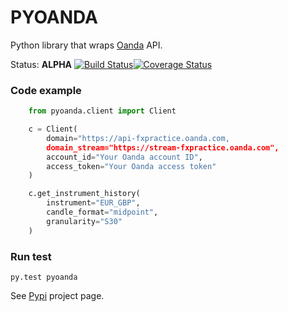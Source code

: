 # PYOANDA

Python library that wraps [Oanda](http://oanda.com) API.


Status: __ALPHA__ [![Build Status](https://travis-ci.org/toloco/pyoanda.svg?branch=master)](https://travis-ci.org/toloco/pyoanda)[![Coverage Status](https://coveralls.io/repos/toloco/pyoanda/badge.svg)](https://coveralls.io/r/toloco/pyoanda)


### Code example

```python
    from pyoanda.client import Client

    c = Client(
        domain="https://api-fxpractice.oanda.com,
        domain_stream="https://stream-fxpractice.oanda.com",
        account_id="Your Oanda account ID",
        access_token="Your Oanda access token"
    )

    c.get_instrument_history(
    	instrument="EUR_GBP",
    	candle_format="midpoint",
    	granularity="S30"
    )
```

### Run test
```shell
py.test pyoanda
```


See [Pypi](https://pypi.python.org/pypi/pyoanda/0.1.0) project page.

